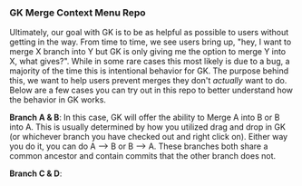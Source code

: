 ### GK Merge Context Menu Repo

Ultimately, our goal with GK is to be as helpful as possible to users without getting in the way. From time to time, we see users bring up, "hey, I want to merge X branch into Y but GK is only giving me the option
to merge Y into X, what gives?". While in some rare cases this most likely is due to a bug, a majority of the time this is intentional behavior for GK. The purpose behind this, we want to help users prevent
merges they don't *actually* want to do. Below are a few cases you can try out in this repo to better understand how the behavior in GK works.

**Branch A & B**:
In this case, GK will offer the ability to Merge A into B or B into A. This is usually determined by how you utilized drag and drop in GK (or whichever branch you have checked out and right click on).
Either way you do it, you can do A --> B or B --> A. These branches both share a common ancestor and contain commits that the other branch does not.

**Branch C & D**: